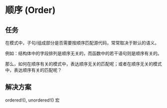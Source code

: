 # 顺序 (Order)

## 任务

在模式中，子句/组成部分是否需要按顺序匹配源代码，常常取决于默认的语义。

例如：结构体中的字段排列是顺序无关的，而函数中的若干语句则是顺序有关的。

那么，如何在顺序有关的模式中，表达顺序无关的匹配呢；或者在顺序无关的模式中，表达顺序有关的匹配呢？

## 解决方案

ordered!(), unordered!() 宏